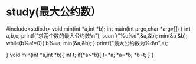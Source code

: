 # study(最大公约数）
#include<stdio.h>
void min(int *a,int *b);
int main(int argc,char *argv[])
{
	int a,b,c;
	printf("求两个数的最大公约数\n");
	scanf("%d%d",&a,&b);
	min(&a,&b);
	while(b%a!=0){
		b%=a;
		min(&a,&b);
	}
	printf("最大公约数为%d\n",a);
	
} 
void min(int *a,int *b){
	int t;
	if(*a>*b){
		t=*a;
		*a=*b;
		*b=t;
	}
}
